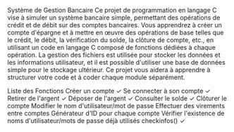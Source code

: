 
Système de Gestion Bancaire
Ce projet de programmation en langage C vise à simuler un système bancaire simple, permettant des opérations de crédit et de débit sur des comptes bancaires. Vous apprendrez à créer un compte d'épargne et à mettre en œuvre des opérations de base telles que le crédit, le débit, la vérification du solde, la clôture de compte, etc., en utilisant un code en langage C composé de fonctions dédiées à chaque opération. La gestion des fichiers est utilisée pour stocker les données et les informations utilisateur, et il est possible d'utiliser une base de données simple pour le stockage ultérieur. Ce projet vous aidera à apprendre à structurer votre code et à coder chaque module séparément.

Liste des Fonctions
Créer un compte ✓
Se connecter à son compte ✓
Retirer de l'argent ✓
Déposer de l'argent ✓
Consulter le solde ✓
Clôturer le compte 
Modifier le nom d'utilisateur/mot de passe
Effectuer des virements entre comptes
Générateur d'ID pour chaque compte
Vérifier l'existence de noms d'utilisateur/mots de passe déjà utilisés checkinfos() ✓